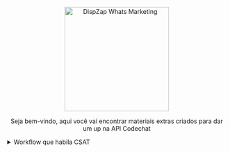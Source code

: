   <p align="center">
  <img src="https://s3.us-west-2.amazonaws.com/gh-assets.chatwoot.com/brand.svg](https://app.dispzap.com/brand-assets/logo.svg" alt="DispZap Whats Marketing" width="240" />
  <p align="center">Seja bem-vindo, aqui você vai encontrar materiais extras criados para dar um up na API Codechat</p>
  </p>

  <details>
<summary>Workflow que habila CSAT</summary>

Para habiliatar o CSAT (pesquisa de satisfação ao cliente) em seu Chatwoot, basta ir até o diretório workflow-n8n

# Baixe e importe o worflow

# PASSO 01: No node `ConsultaIDBanco` adicione suas credenciais do banco de dados postgres

```bash
#host
localhost

#Database
chatwoot_production

#user
User

#Password
Adicone a senha do postgres. Você encontra no arquivo .env do chatwoot em /home/chatwoot/chatwoot

```

# PASSO 02: Vá até o NODE `SetMensagem`

```bash
#Vá até o cmapo value e procure pela variavél `#suaurlchatwoot` e adicione o endereço de instalação do seu chatwoot

https://app.chatwoot.com/survey/responses/{{ $node["ConsultaIDBanco"].json["uuid"] }}

```

# PASSO 03: Ajuste envio no NODE `SendMSGCodechat`

```bash
#Na URL onde ta escrito `#urlcodechat` adicione o endereço da api codechat. Em `#suainstancia` é o nome de sua caixa de entrada

```

# Hora de testar se tudo está correto! Vai até o chatwoot, cloque em `Configurações`, clique em `Caixa de Entrada` abra as configrações, encontre a opção `Habilitar CSAT` e deixe como ativado. Pronto!
Agora quando uma conversa for fechada será enviado para o cliente um link com a pesquisa de satisfação.

### Instalação Finalizada ✅

Caso tenha alguma dúvida [Chama no WhatsApp](https://wa.me/557998178275?text=Gost%C3%A1ria%20de%20contratar%20o%20servi%C3%A7o%20de%20consultoria%20sobre%20com%20o%20Chatwoot!) tenho alguns planos para consultoria individual.

  </details>
